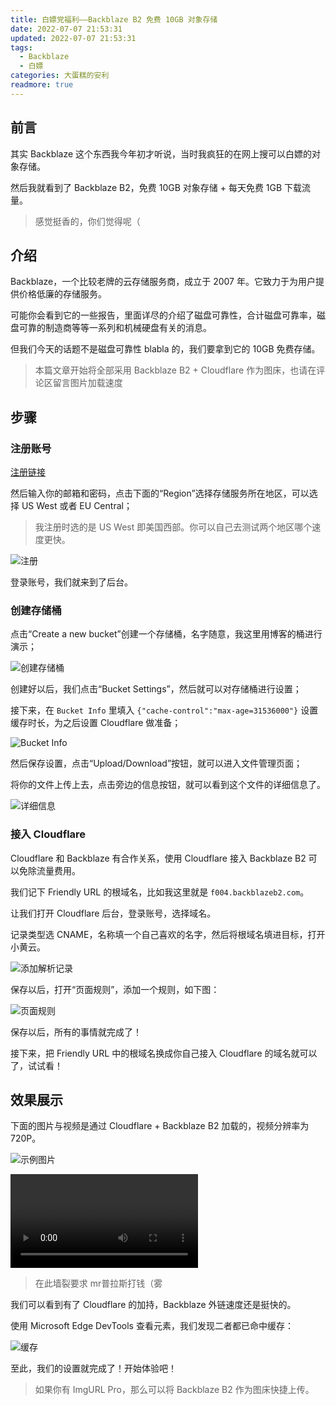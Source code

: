 ```yaml
---
title: 白嫖党福利——Backblaze B2 免费 10GB 对象存储
date: 2022-07-07 21:53:31
updated: 2022-07-07 21:53:31
tags: 
  - Backblaze
  - 白嫖
categories: 大蛋糕的安利
readmore: true
---
```

## 前言

其实 Backblaze 这个东西我今年初才听说，当时我疯狂的在网上搜可以白嫖的对象存储。

然后我就看到了 Backblaze B2，免费 10GB 对象存储 + 每天免费 1GB 下载流量。

> 感觉挺香的，你们觉得呢（

<!-- more -->

## 介绍

Backblaze，一个比较老牌的云存储服务商，成立于 2007 年。它致力于为用户提供价格低廉的存储服务。

可能你会看到它的一些报告，里面详尽的介绍了磁盘可靠性，合计磁盘可靠率，磁盘可靠的制造商等等一系列和机械硬盘有关的消息。

但我们今天的话题不是磁盘可靠性 blabla 的，我们要拿到它的 10GB 免费存储。

> 本篇文章开始将全部采用 Backblaze B2 + Cloudflare 作为图床，也请在评论区留言图片加载速度

## 步骤

### 注册账号

[注册链接](https://www.backblaze.com/b2/sign-up.html?referrer=nopref)

然后输入你的邮箱和密码，点击下面的“Region”选择存储服务所在地区，可以选择 US West 或者 EU Central；

> 我注册时选的是 US West 即美国西部。你可以自己去测试两个地区哪个速度更快。

![注册](https://b2.230225.xyz/images/backblaze-b2/Register.png)

登录账号，我们就来到了后台。

### 创建存储桶

点击“Create a new bucket”创建一个存储桶，名字随意，我这里用博客的桶进行演示；

![创建存储桶](https://b2.230225.xyz/images/backblaze-b2/Create-Bucket.png)

创建好以后，我们点击“Bucket Settings”，然后就可以对存储桶进行设置；

接下来，在 `Bucket Info` 里填入 `{"cache-control":"max-age=31536000"}` 设置缓存时长，为之后设置 Cloudflare 做准备；

![Bucket Info](https://b2.230225.xyz/images/backblaze-b2/Bucket-Info.png)

然后保存设置，点击“Upload/Download”按钮，就可以进入文件管理页面；

将你的文件上传上去，点击旁边的信息按钮，就可以看到这个文件的详细信息了。

![详细信息](https://b2.230225.xyz/images/backblaze-b2/Details.png)

### 接入 Cloudflare

Cloudflare 和 Backblaze 有合作关系，使用 Cloudflare 接入 Backblaze B2 可以免除流量费用。

我们记下 Friendly URL 的根域名，比如我这里就是 `f004.backblazeb2.com`。

让我们打开 Cloudflare 后台，登录账号，选择域名。

记录类型选 CNAME，名称填一个自己喜欢的名字，然后将根域名填进目标，打开小黄云。

![添加解析记录](https://b2.230225.xyz/images/backblaze-b2/Add-Record.png)

保存以后，打开“页面规则”，添加一个规则，如下图：

![页面规则](https://b2.230225.xyz/images/backblaze-b2/Page-Rules.png)

保存以后，所有的事情就完成了！

接下来，把 Friendly URL 中的根域名换成你自己接入 Cloudflare 的域名就可以了，试试看！

## 效果展示

下面的图片与视频是通过 Cloudflare + Backblaze B2 加载的，视频分辨率为 720P。

![示例图片](https://b2.230225.xyz/images/bg-bright.png)

<video controls>
    <source src="https://b2.230225.xyz/images/backblaze-b2/levitated-trailer.mp4" type="video/mp4">
</video>

<div class="info">

> 在此墙裂要求 mr普拉斯打钱（雾

</div>

我们可以看到有了 Cloudflare 的加持，Backblaze 外链速度还是挺快的。

使用 Microsoft Edge DevTools 查看元素，我们发现二者都已命中缓存：

![缓存](https://b2.230225.xyz/images/backblaze-b2/Cache-Hit.png)

至此，我们的设置就完成了！开始体验吧！

<div class="info">

> 如果你有 ImgURL Pro，那么可以将 Backblaze B2 作为图床快捷上传。

</div>

